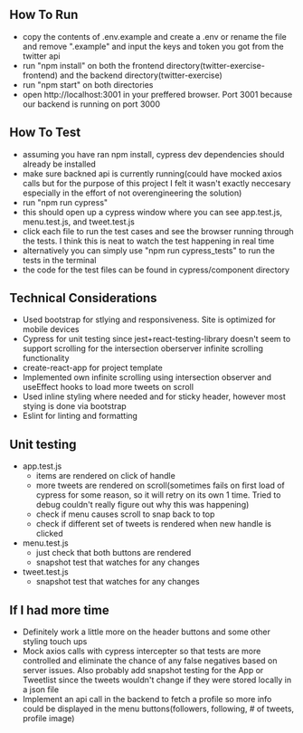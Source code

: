 ## How To Run
- copy the contents of .env.example and create a .env or rename the file and remove ".example" and input the keys and token you got from the twitter api
- run "npm install" on both the frontend directory(twitter-exercise-frontend) and the backend directory(twitter-exercise)
- run "npm start" on both directories
- open http://localhost:3001 in your preffered browser. Port 3001 because our backend is running on port 3000

## How To Test
- assuming you have ran npm install, cypress dev dependencies should already be installed
- make sure backned api is currently running(could have mocked axios calls but for the purpose of this project I felt it wasn't exactly neccesary especially in the effort of not overengineering the solution)
- run "npm run cypress"
- this should open up a cypress window where you can see app.test.js, menu.test.js, and tweet.test.js
- click each file to run the test cases and see the browser running through the tests. I think this is neat to watch the test happening in real time
- alternatively you can simply use "npm run cypress_tests" to run the tests in the terminal
- the code for the test files can be found in cypress/component directory

## Technical Considerations
- Used bootstrap for stlying and responsiveness. Site is optimized for mobile devices
- Cypress for unit testing since jest+react-testing-library doesn't seem to support scrolling for the intersection oberserver infinite scrolling functionality
- create-react-app for project template
- Implemented own infinite scrolling using intersection observer and useEffect hooks to load more tweets on scroll
- Used inline styling where needed and for sticky header, however most stying is done via bootstrap
- Eslint for linting and formatting

## Unit testing
- app.test.js
    - items are rendered on click of handle
    - more tweets are rendered on scroll(sometimes fails on first load of cypress for some reason, so it will retry on its own 1 time. Tried to debug couldn't really figure out why this was happening)
    - check if menu causes scroll to snap back to top
    - check if different set of tweets is rendered when new handle is clicked
- menu.test.js
    - just check that both buttons are rendered
    - snapshot test that watches for any changes
- tweet.test.js
    - snapshot test that watches for any changes

## If I had more time
- Definitely work a little more on the header buttons and some other styling touch ups
- Mock axios calls with cypress intercepter so that tests are more controlled and eliminate the chance of any false negatives based on server issues. Also probably add snapshot testing for the App or Tweetlist since the tweets wouldn't change if they were stored locally in a json file
- Implement an api call in the backend to fetch a profile so more info could be displayed in the menu buttons(followers, following, # of tweets, profile image)
